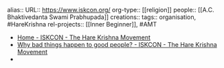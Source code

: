 alias::
URL:: https://www.iskcon.org/
org-type:: [[religion]] 
people:: [[A.C. Bhaktivedanta Swami Prabhupada]] 
creations:: 
tags:: organisation, #HareKrishna 
rel-projects:: [[Inner Beginner]], #AMT 

- [Home - ISKCON - The Hare Krishna Movement](https://www.iskcon.org/)
- [Why bad things happen to good people? - ISKCON - The Hare Krishna Movement](https://www.iskcon.org/home/why-bad-things-happen-to-good-people.php)
-